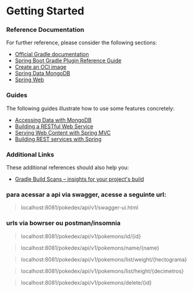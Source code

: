 # Getting Started

### Reference Documentation
For further reference, please consider the following sections:

* [Official Gradle documentation](https://docs.gradle.org)
* [Spring Boot Gradle Plugin Reference Guide](https://docs.spring.io/spring-boot/docs/3.0.0/gradle-plugin/reference/html/)
* [Create an OCI image](https://docs.spring.io/spring-boot/docs/3.0.0/gradle-plugin/reference/html/#build-image)
* [Spring Data MongoDB](https://docs.spring.io/spring-boot/docs/3.0.0/reference/htmlsingle/#data.nosql.mongodb)
* [Spring Web](https://docs.spring.io/spring-boot/docs/3.0.0/reference/htmlsingle/#web)

### Guides
The following guides illustrate how to use some features concretely:

* [Accessing Data with MongoDB](https://spring.io/guides/gs/accessing-data-mongodb/)
* [Building a RESTful Web Service](https://spring.io/guides/gs/rest-service/)
* [Serving Web Content with Spring MVC](https://spring.io/guides/gs/serving-web-content/)
* [Building REST services with Spring](https://spring.io/guides/tutorials/rest/)

### Additional Links
These additional references should also help you:

* [Gradle Build Scans – insights for your project's build](https://scans.gradle.com#gradle)


### para acessar a api via swagger, acesse a seguinte url:
>localhost:8081/pokedex/api/v1/swagger-ui.html

### urls via bowrser ou postman/insomnia
> localhost:8081/pokedex/api/v1/pokemons/id/{id}

> localhost:8081/pokedex/api/v1/pokemons/name/{name}

> localhost:8081/pokedex/api/v1/pokemons/list/weight/{hectograma}

> localhost:8081/pokedex/api/v1/pokemons/list/height/{decimetros}

> localhost:8081/pokedex/api/v1/pokemons/delete/{id}

